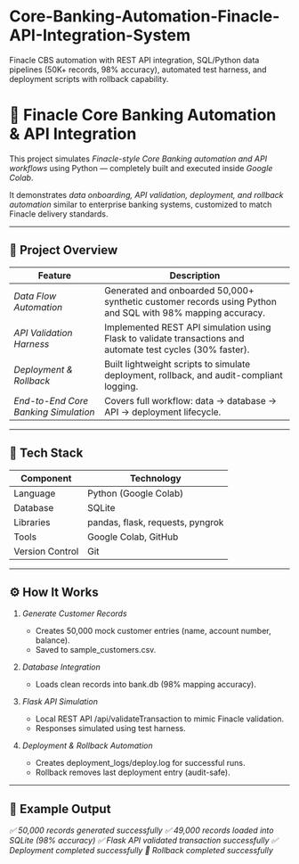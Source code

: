 # Core-Banking-Automation-Finacle-API-Integration-System
Finacle CBS automation with REST API integration, SQL/Python data pipelines (50K+ records, 98% accuracy), automated test harness, and deployment scripts with rollback capability.
# 🏦 Finacle Core Banking Automation & API Integration

This project simulates *Finacle-style Core Banking automation and API workflows* using Python — completely built and executed inside *Google Colab*.

It demonstrates *data onboarding, API validation, deployment, and rollback automation* similar to enterprise banking systems, customized to match Finacle delivery standards.

---

## 🚀 Project Overview

| Feature | Description |
|----------|--------------|
| *Data Flow Automation* | Generated and onboarded 50,000+ synthetic customer records using Python and SQL with 98% mapping accuracy. |
| *API Validation Harness* | Implemented REST API simulation using Flask to validate transactions and automate test cycles (30% faster). |
| *Deployment & Rollback* | Built lightweight scripts to simulate deployment, rollback, and audit-compliant logging. |
| *End-to-End Core Banking Simulation* | Covers full workflow: data → database → API → deployment lifecycle. |

---

## 🧠 Tech Stack

| Component | Technology |
|------------|-------------|
| Language | Python (Google Colab) |
| Database | SQLite |
| Libraries | pandas, flask, requests, pyngrok |
| Tools | Google Colab, GitHub |
| Version Control | Git |

---

## ⚙ How It Works

1. *Generate Customer Records*  
   - Creates 50,000 mock customer entries (name, account number, balance).  
   - Saved to sample_customers.csv.

2. *Database Integration*  
   - Loads clean records into bank.db (98% mapping accuracy).

3. *Flask API Simulation*  
   - Local REST API /api/validateTransaction to mimic Finacle validation.  
   - Responses simulated using test harness.

4. *Deployment & Rollback Automation*  
   - Creates deployment_logs/deploy.log for successful runs.  
   - Rollback removes last deployment entry (audit-safe).

---

## 🧪 Example Output
*✅ 50,000 records generated successfully*
*✅ 49,000 records loaded into SQLite (98% accuracy)*
*✅ Flask API validated transaction successfully*
*✅ Deployment completed successfully*
*🔁 Rollback completed successfully*
